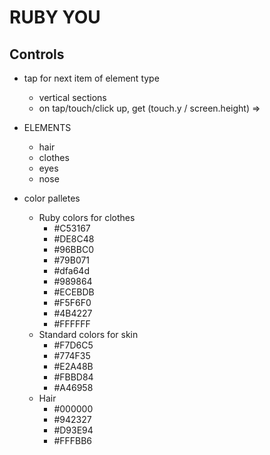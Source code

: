 # RUBY YOU


## Controls
* tap for next item of element type
  * vertical sections
  * on tap/touch/click up, get (touch.y / screen.height) =>
  

* ELEMENTS
  * hair
  * clothes
  * eyes
  * nose

* color palletes
  * Ruby colors for clothes
    * #C53167
    * #DE8C48
    * #96BBC0
    * #79B071
    * #dfa64d
    * #989864
    * #ECEBDB
    * #F5F6F0
    * #4B4227
    * #FFFFFF
  * Standard colors for skin
    * #F7D6C5
    * #774F35
    * #E2A48B
    * #FBBD84
    * #A46958
  * Hair
    * #000000
    * #942327
    * #D93E94
    * #FFFBB6
